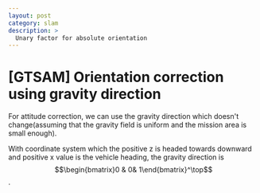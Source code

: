 ```yaml
---
layout: post
category: slam
description: >
  Unary factor for absolute orientation
---
```


# [GTSAM] Orientation correction using gravity direction

For attitude correction, we can use the gravity direction which doesn't change(assuming that the gravity field is uniform and the mission area is small enough).

With coordinate system which the positive z is headed towards downward and positive x value is the vehicle heading, the gravity direction is $$\begin{bmatrix}0 & 0& 1\end{bmatrix}^\top$$.

